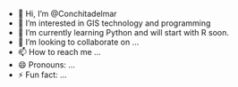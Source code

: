 - 👋 Hi, I’m @Conchitadelmar
- 👀 I’m interested in GIS technology and programming
- 🌱 I’m currently learning Python and will start with R soon.
- 💞️ I’m looking to collaborate on ...
- 📫 How to reach me ...
- 😄 Pronouns: ...
- ⚡ Fun fact: ...

<!---
Conchitadelmar/Conchitadelmar is a ✨ special ✨ repository because its `README.md` (this file) appears on your GitHub profile.
You can click the Preview link to take a look at your changes.
--->
